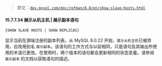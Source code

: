 > 原文：[`dev.mysql.com/doc/refman/8.0/en/show-slave-hosts.html`](https://dev.mysql.com/doc/refman/8.0/en/show-slave-hosts.html)

#### 15.7.7.34 展示从机主机 | 展示副本语句

```sql
{SHOW SLAVE HOSTS | SHOW REPLICAS}
```

显示当前在源端注册的副本列表。从 MySQL 8.0.22 开始，`展示从机主机`已被弃用，应改用别名 `展示副本`。该语句的工作方式与以前相同，只是语句及其输出所使用的术语已更改。在使用时，两个版本的语句都会更新相同的状态变量。请参阅 `展示副本` 的文档以获取语句的描述。
